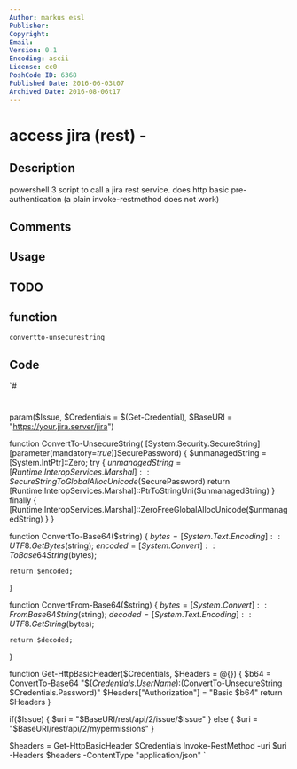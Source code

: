 ```yaml
---
Author: markus essl
Publisher: 
Copyright: 
Email: 
Version: 0.1
Encoding: ascii
License: cc0
PoshCode ID: 6368
Published Date: 2016-06-03t07
Archived Date: 2016-08-06t17
---
```


# access jira (rest) - 

## Description

powershell 3 script to call a jira rest service. does http basic pre-authentication (a plain invoke-restmethod does not work)

## Comments



## Usage



## TODO



## function

`convertto-unsecurestring`

## Code

`#
 #
 param($Issue, $Credentials = $(Get-Credential), $BaseURI = "https://your.jira.server/jira")
 
 function ConvertTo-UnsecureString(
     [System.Security.SecureString][parameter(mandatory=$true)]$SecurePassword)
 {
     $unmanagedString = [System.IntPtr]::Zero;
     try
     {
         $unmanagedString = [Runtime.InteropServices.Marshal]::SecureStringToGlobalAllocUnicode($SecurePassword)
         return [Runtime.InteropServices.Marshal]::PtrToStringUni($unmanagedString)
     }
     finally
     {
         [Runtime.InteropServices.Marshal]::ZeroFreeGlobalAllocUnicode($unmanagedString)
     }
 }
 
 function ConvertTo-Base64($string) {
    $bytes  = [System.Text.Encoding]::UTF8.GetBytes($string);
    $encoded = [System.Convert]::ToBase64String($bytes);
 
    return $encoded;
 }
 
 function ConvertFrom-Base64($string) {
    $bytes  = [System.Convert]::FromBase64String($string);
    $decoded = [System.Text.Encoding]::UTF8.GetString($bytes);
 
    return $decoded;
 }
 
 function Get-HttpBasicHeader($Credentials, $Headers = @{})
 {
 	$b64 = ConvertTo-Base64 "$($Credentials.UserName):$(ConvertTo-UnsecureString $Credentials.Password)"
 	$Headers["Authorization"] = "Basic $b64"
 	return $Headers
 }
 
 if($Issue) {
 	$uri = "$BaseURI/rest/api/2/issue/$Issue"
 } else {
 	$uri = "$BaseURI/rest/api/2/mypermissions" 
 }
 
 $headers = Get-HttpBasicHeader $Credentials
 Invoke-RestMethod -uri $uri -Headers $headers -ContentType "application/json"
`

